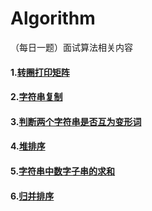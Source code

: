 # Algorithm
（每日一题）面试算法相关内容

#### 1.[转圈打印矩阵](https://github.com/NewGreatTeam/Algorithm/blob/master/printmatrix.md)   ####
#### 2.[字符串复制](https://github.com/NewGreatTeam/Algorithm/blob/master/mystrcpy.md)   ####
#### 3.[判断两个字符串是否互为变形词](https://github.com/NewGreatTeam/Algorithm/blob/master/isdeformation.md)   ####
#### 4.[堆排序](https://github.com/NewGreatTeam/Algorithm/blob/master/heapsort.md)   ####
#### 5.[字符串中数字子串的求和](https://github.com/NewGreatTeam/Algorithm/blob/master/allnumberssum.md)   ####
#### 6.[归并排序](https://github.com/NewGreatTeam/Algorithm/blob/master/mergesort.md)   ####


